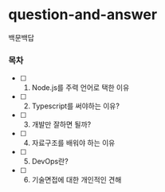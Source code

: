 # question-and-answer
백문백답

### 목차

- [ ] 1. Node.js를 주력 언어로 택한 이유
- [ ] 2. Typescript를 써야하는 이유?
- [ ] 3. 개발만 잘하면 될까?
- [ ] 4. 자료구조를 배워야 하는 이유
- [ ] 5. DevOps란?
- [ ] 6. 기술면접에 대한 개인적인 견해
